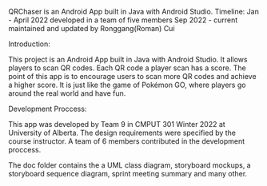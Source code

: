 QRChaser is an Android App built in Java with Android Studio.
Timeline: Jan - April 2022 developed in a team of five members
          Sep 2022 - current maintained and updated by Ronggang(Roman) Cui


Introduction:

This project is an Android App built in Java with Android Studio. It allows players to scan QR codes. Each QR code a player scan has a score. The point of this app is to encourage users to scan more QR codes and achieve a higher score. It is just like the game of Pokémon GO, where players go around the real world and have fun.

Development Proccess:

This app was developed by Team 9 in CMPUT 301 Winter 2022 at University of Alberta. The design requirements were specified by the course instructor. A team of 6 members contributed in the development proccess. 

The doc folder contains the a UML class diagram, storyboard mockups, a storyboard sequence diagram, sprint meeting summary and many other.
